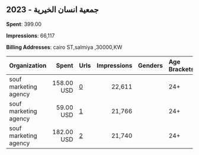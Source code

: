 ## 2023 - جمعية انسان الخيرية 
**Spent**: 399.00

**Impressions**: 66,117

**Billing Addresses**: cairo ST,salmiya ,30000,KW

|Organization|Spent|Urls|Impressions|Genders|Age Brackets|Country Codes|
|:---|---:|:---|---:|:---|:---|:---|
|souf marketing agency|158.00 USD|[0](https://www.snap.com/political-ads/asset/a8128cbaa1e63491a78c91a33bae05d3c4952717465d08e7dde951272cc1f3b8?mediaType=mp4)|22,611||24+|kuwait|
|souf marketing agency|59.00 USD|[1](https://www.snap.com/political-ads/asset/c380458c7b678ebffae7c5e80ea61550fd9c7b1797541b34eaf4aeb3c71194bb?mediaType=mp4)|21,766||24+|kuwait|
|souf marketing agency|182.00 USD|[2](https://www.snap.com/political-ads/asset/c380458c7b678ebffae7c5e80ea61550fd9c7b1797541b34eaf4aeb3c71194bb?mediaType=mp4)|21,740||24+|kuwait|
